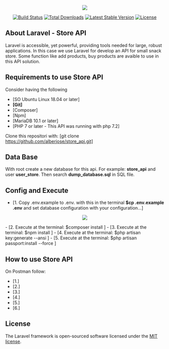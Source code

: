 <p align="center"><img src="https://laravel.com/assets/img/components/logo-laravel.svg"></p>

<p align="center">
<a href="https://travis-ci.org/laravel/framework"><img src="https://travis-ci.org/laravel/framework.svg" alt="Build Status"></a>
<a href="https://packagist.org/packages/laravel/framework"><img src="https://poser.pugx.org/laravel/framework/d/total.svg" alt="Total Downloads"></a>
<a href="https://packagist.org/packages/laravel/framework"><img src="https://poser.pugx.org/laravel/framework/v/stable.svg" alt="Latest Stable Version"></a>
<a href="https://packagist.org/packages/laravel/framework"><img src="https://poser.pugx.org/laravel/framework/license.svg" alt="License"></a>
</p>

## About Laravel - Store API

Laravel is accessible, yet powerful, providing tools needed for large, robust applications. In this case we use Laravel for develop an API for small snack store. Some function like add products, buy products are avaible to use in this API solution.

## Requirements to use Store API

Consider having the following
- [SO Ubuntu Linux 18.04 or later]
- **[Git]**
- [Composer]
- [Npm]
- [MariaDB 10.1 or later]
- [PHP 7 or later - This API was running with php 7.2]

Clone this repositori with: [git clone https://github.com/alberjose/store_api.git]

## Data Base 

With root create a new database for this api. For example: **store_api** and user **user_store**. Then search  **dump_database.sql** in SQL file.

## Config and Execute

- [1. Copy .env.example to .env. with this in the terminal **$cp .env.example .env** and set database configuration with your configuration...]
<p align="center"><img src="https://framapic.org/8wfvTwM3dKeG/grlVJ5TiWPDM?t"></p>
- [2. Execute at the terminal: $composer install ]
- [3. Execute at the terminal: $npm install ]
- [4. Execute at the terminal: $php artisan key:generate --ansi ]
- [5. Execute at the terminal: $php artisan passport:install --force ]


## How to use Store API
On Postman follow:
- [1.]
- [2.]
- [3.]
- [4.]
- [5.]
- [6.]

## License

The Laravel framework is open-sourced software licensed under the [MIT license](https://opensource.org/licenses/MIT).
